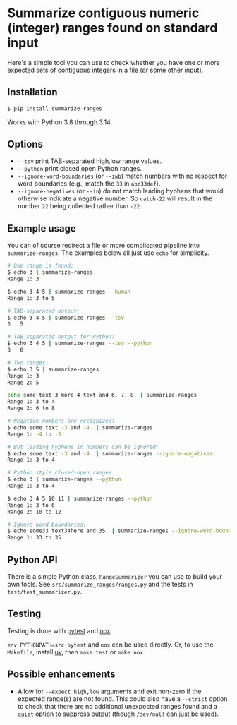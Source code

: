 # Summarize contiguous numeric (integer) ranges found on standard input

Here's a simple tool you can use to check whether you have one or more
expected sets of contiguous integers in a file (or some other input).

## Installation

```sh
$ pip install summarize-ranges
```

Works with Python 3.8 through 3.14.

## Options

* `--tsv` print TAB-separated high,low range values.
* `--python` print closed,open Python ranges.
* `--ignore-word-boundaries` (or `--iwb`) match numbers with no respect for
  word boundaries (e.g., match the `33` in `abc33def`).
* `--ignore-negatives` (or `--in`) do not match leading hyphens that would
  otherwise indicate a negative number. So `catch-22` will result in the number
  `22` being collected rather than `-22`.

## Example usage

You can of course redirect a file or more complicated pipeline into
`summarize-ranges`. The examples below all just use `echo` for simplicity.

```sh
# One range is found:
$ echo 3 | summarize-ranges
Range 1: 3

$ echo 3 4 5 | summarize-ranges --human
Range 1: 3 to 5

# TAB-separated output:
$ echo 3 4 5 | summarize-ranges --tsv
3	5

# TAB-separated output for Python:
$ echo 3 4 5 | summarize-ranges --tsv --python
3	6

# Two ranges:
$ echo 3 5 | summarize-ranges
Range 1: 3
Range 2: 5

echo some text 3 more 4 text and 6, 7, 8. | summarize-ranges
Range 1: 3 to 4
Range 2: 6 to 8

# Negative numbers are recognized:
$ echo some text -3 and -4. | summarize-ranges
Range 1: -4 to -3

# But leading hyphens in numbers can be ignored:
$ echo some text -3 and -4. | summarize-ranges --ignore-negatives
Range 1: 3 to 4

# Python style closed-open ranges
$ echo 3 | summarize-ranges --python
Range 1: 3 to 4

$ echo 3 4 5 10 11 | summarize-ranges --python
Range 1: 3 to 6
Range 2: 10 to 12

# Ignore word boundaries:
$ echo some33 text34here and 35. | summarize-ranges --ignore-word-boundaries
Range 1: 33 to 35
```

## Python API

There is a simple Python class, `RangeSummarizer` you can use to build your
own tools.  See `src/summarize_ranges/ranges.py` and the tests in
`test/test_summarizer.py`.

## Testing

Testing is done with [pytest](https://docs.pytest.org/en/stable/) and
[nox](https://nox.thea.codes/en/stable/index.html).

`env PYTHONPATH=src pytest` and `nox` can be used directly. Or, to use the
`Makefile`, install [uv](https://github.com/astral-sh/uv), then `make test`
or `make nox`.

## Possible enhancements

* Allow for `--expect high,low` arguments and exit non-zero if the expected
  range(s) are not found. This could also have a `--strict` option to check
  that there are no additional unexpected ranges found and a `--quiet` option
  to suppress output (though `/dev/null` can just be used).
